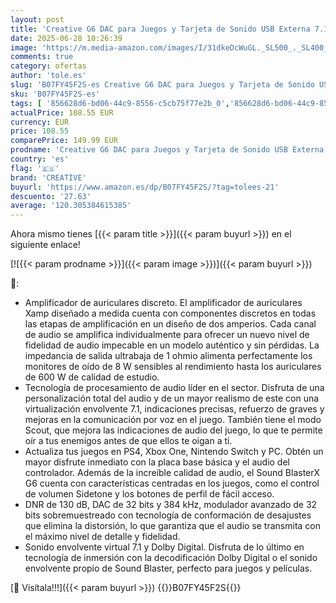 ```yaml
---
layout: post
title: 'Creative G6 DAC para Juegos y Tarjeta de Sonido USB Externa 7.1 de Alta definición con Amplificador de Auriculares Xamp para PS5  PS4  Xbox One  Nintendo Switch y PC'
date: 2025-06-28 10:26:39
image: 'https://m.media-amazon.com/images/I/31dkeDcWuGL._SL500_._SL400_.jpg'
comments: true
category: ofertas
author: 'tole.es'
slug: 'B07FY45F2S-es Creative G6 DAC para Juegos y Tarjeta de Sonido USB...'
sku: 'B07FY45F2S-es'
tags: [ '856628d6-bd06-44c9-8556-c5cb75f77e2b_0','856628d6-bd06-44c9-8556-c5cb75f77e2b_8201','Accesorios para PS4, Xbox One y Nintendo Switch','Accesorios para Xbox One','Arborist Merchandising Root','Hardware y juegos para Xbox One','Self Service','Special Features Stores','Videojuegos','creative','nintendo','ps4','ps5','xbox','🇪🇸', ]
actualPrice: 108.55 EUR
currency: EUR
price: 108.55
comparePrice: 149.99 EUR
prodname: 'Creative G6 DAC para Juegos y Tarjeta de Sonido USB Externa 7.1 de Alta definición con Amplificador de Auriculares Xamp para PS5  PS4  Xbox One  Nintendo Switch y PC'
country: 'es'
flag: '🇪🇸'
brand: 'CREATIVE'
buyurl: 'https://www.amazon.es/dp/B07FY45F2S/?tag=tolees-21'
descuento: '27.63'
average: '120.305384615385'
---
```


Ahora mismo tienes [{{< param title >}}]({{< param buyurl >}}) en el siguiente enlace!

[![{{< param prodname >}}]({{< param image >}})]({{< param buyurl >}})

🔎:

- Amplificador de auriculares discreto. El amplificador de auriculares Xamp diseñado a medida cuenta con componentes discretos en todas las etapas de amplificación en un diseño de dos amperios. Cada canal de audio se amplifica individualmente para ofrecer un nuevo nivel de fidelidad de audio impecable en un modelo auténtico y sin pérdidas. La impedancia de salida ultrabaja de 1 ohmio alimenta perfectamente los monitores de oído de 8 W sensibles al rendimiento hasta los auriculares de 600 W de calidad de estudio.
- Tecnología de procesamiento de audio líder en el sector. Disfruta de una personalización total del audio y de un mayor realismo de este con una virtualización envolvente 7.1, indicaciones precisas, refuerzo de graves y mejoras en la comunicación por voz en el juego. También tiene el modo Scout, que mejora las indicaciones de audio del juego, lo que te permite oír a tus enemigos antes de que ellos te oigan a ti.
- Actualiza tus juegos en PS4, Xbox One, Nintendo Switch y PC. Obtén un mayor disfrute inmediato con la placa base básica y el audio del controlador. Además de la increíble calidad de audio, el Sound BlasterX G6 cuenta con características centradas en los juegos, como el control de volumen Sidetone y los botones de perfil de fácil acceso.
- DNR de 130 dB, DAC de 32 bits y 384 kHz, modulador avanzado de 32 bits sobremuestreado con tecnología de conformación de desajustes que elimina la distorsión, lo que garantiza que el audio se transmita con el máximo nivel de detalle y fidelidad.
- Sonido envolvente virtual 7.1 y Dolby Digital. Disfruta de lo último en tecnología de inmersión con la decodificación Dolby Digital o el sonido envolvente propio de Sound Blaster, perfecto para juegos y películas.

[🛒 Visítala!!!]({{< param buyurl >}})
{{<world>}}B07FY45F2S{{</world>}}
